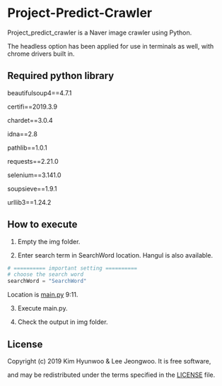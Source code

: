 # Project-Predict-Crawler
Project_predict_crawler is a Naver image crawler using Python. 

The headless option has been applied for use in terminals as well, with chrome drivers built in.

## Required python library

beautifulsoup4==4.7.1

certifi==2019.3.9

chardet==3.0.4

idna==2.8

pathlib==1.0.1

requests==2.21.0

selenium==3.141.0

soupsieve==1.9.1

urllib3==1.24.2

## How to execute

1. Empty the img folder.

2. Enter search term in SearchWord location. Hangul is also available.

```python
# ========== important setting ==========
# choose the search word
searchWord = "SearchWord"
```
Location is [main.py] 9:11.

[main.py]: https://github.com/npr05324/Project-Predict-Crawler/blob/master/main.py

3. Execute main.py.

4. Check the output in img folder.

## License

Copyright (c) 2019 Kim Hyunwoo & Lee Jeongwoo. It is free software, 

and may be redistributed under the terms specified in the [LICENSE] file.

[LICENSE]: https://github.com/npr05324/Project-Predict-Crawler/blob/master/LICENSE
